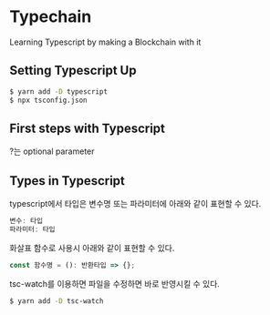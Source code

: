 # Typechain
Learning Typescript by making a Blockchain with it

## Setting Typescript Up
```bash
$ yarn add -D typescript
$ npx tsconfig.json
```

## First steps with Typescript
?는 optional parameter

## Types in Typescript
typescript에서 타입은 변수명 또는 파라미터에 아래와 같이 표현할 수 있다.
```typescript
변수: 타입
파라미터: 타입
```

화살표 함수로 사용시 아래와 같이 표현할 수 있다.
```typescript
const 함수명 = (): 반환타입 => {};
```

tsc-watch를 이용하면 파일을 수정하면 바로 반영시킬 수 있다.
```bash
$ yarn add -D tsc-watch
```